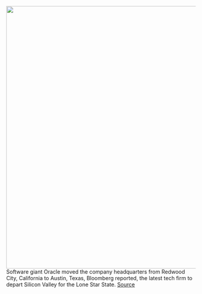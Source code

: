 <img src='https://cdn.vox-cdn.com/thumbor/ePc6KqBbVk9eSYTarxle04QFrPE=/0x0:2040x1360/1200x800/filters:focal(857x517:1183x843)/cdn.vox-cdn.com/uploads/chorus_image/image/68505910/acastro_201002_1777_googleVsOracle_0001.0.jpg' width='700px' /><br/>
Software giant Oracle moved the company headquarters from Redwood City, California to Austin, Texas, Bloomberg reported, the latest tech firm to depart Silicon Valley for the Lone Star State.
<a href='https://www.theverge.com/2020/12/13/22172610/oracle-moves-headquarters-california-texas-hewlett-packard-tesla'> Source <a/>